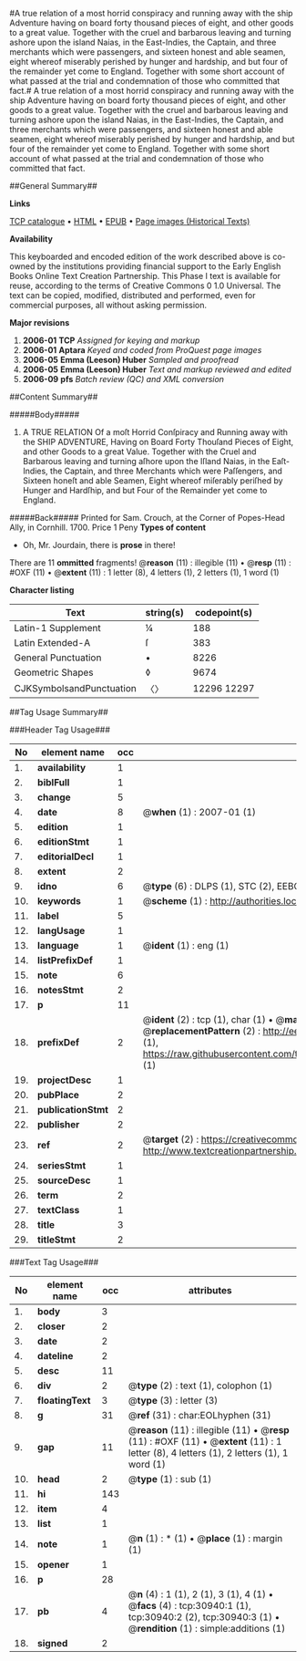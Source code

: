 #A true relation of a most horrid conspiracy and running away with the ship Adventure having on board forty thousand pieces of eight, and other goods to a great value. Together with the cruel and barbarous leaving and turning ashore upon the island Naias, in the East-Indies, the Captain, and three merchants which were passengers, and sixteen honest and able seamen, eight whereof miserably perished by hunger and hardship, and but four of the remainder yet come to England. Together with some short account of what passed at the trial and condemnation of those who committed that fact.#
A true relation of a most horrid conspiracy and running away with the ship Adventure having on board forty thousand pieces of eight, and other goods to a great value. Together with the cruel and barbarous leaving and turning ashore upon the island Naias, in the East-Indies, the Captain, and three merchants which were passengers, and sixteen honest and able seamen, eight whereof miserably perished by hunger and hardship, and but four of the remainder yet come to England. Together with some short account of what passed at the trial and condemnation of those who committed that fact.

##General Summary##

**Links**

[TCP catalogue](http://www.ota.ox.ac.uk/tcp/)  • 
[HTML](http://tei.it.ox.ac.uk/tcp/Texts-HTML/free/A63/A63652.html)  • 
[EPUB](http://tei.it.ox.ac.uk/tcp/Texts-EPUB/free/A63/A63652.epub) • 
[Page images (Historical Texts)](https://data.historicaltexts.jisc.ac.uk/view?pubId=eebo-99826537e&pageId=eebo-99826537e-30940-1)

**Availability**

This keyboarded and encoded edition of the
	       work described above is co-owned by the institutions
	       providing financial support to the Early English Books
	       Online Text Creation Partnership. This Phase I text is
	       available for reuse, according to the terms of Creative
	       Commons 0 1.0 Universal. The text can be copied,
	       modified, distributed and performed, even for
	       commercial purposes, all without asking permission.

**Major revisions**

1. __2006-01__ __TCP__ *Assigned for keying and markup*
1. __2006-01__ __Aptara__ *Keyed and coded from ProQuest page images*
1. __2006-05__ __Emma (Leeson) Huber__ *Sampled and proofread*
1. __2006-05__ __Emma (Leeson) Huber__ *Text and markup reviewed and edited*
1. __2006-09__ __pfs__ *Batch review (QC) and XML conversion*

##Content Summary##

#####Body#####

1. A TRUE
RELATION
Of a moſt Horrid Conſpiracy and Running
away with the SHIP
ADVENTURE,
Having on Board Forty Thouſand Pieces of Eight, and other Goods
to a great Value. Together with the Cruel and Barbarous leaving and turning aſhore upon the Iſland
Naias, in the Eaſt-Indies, the Captain, and three Merchants which were Paſſengers,
and Sixteen honeſt and able Seamen, Eight whereof miſerably periſhed by
Hunger and Hardſhip, and but Four of the Remainder yet come to England.

#####Back#####
Printed for Sam. Crouch, at the Corner of Popes-Head Ally, in Cornhill. 1700. Price 1 Peny
**Types of content**

  * Oh, Mr. Jourdain, there is **prose** in there!

There are 11 **ommitted** fragments! 
 @__reason__ (11) : illegible (11)  •  @__resp__ (11) : #OXF (11)  •  @__extent__ (11) : 1 letter (8), 4 letters (1), 2 letters (1), 1 word (1)

**Character listing**


|Text|string(s)|codepoint(s)|
|---|---|---|
|Latin-1 Supplement|¼|188|
|Latin Extended-A|ſ|383|
|General Punctuation|•|8226|
|Geometric Shapes|◊|9674|
|CJKSymbolsandPunctuation|〈〉|12296 12297|

##Tag Usage Summary##

###Header Tag Usage###

|No|element name|occ|attributes|
|---|---|---|---|
|1.|__availability__|1||
|2.|__biblFull__|1||
|3.|__change__|5||
|4.|__date__|8| @__when__ (1) : 2007-01 (1)|
|5.|__edition__|1||
|6.|__editionStmt__|1||
|7.|__editorialDecl__|1||
|8.|__extent__|2||
|9.|__idno__|6| @__type__ (6) : DLPS (1), STC (2), EEBO-CITATION (1), PROQUEST (1), VID (1)|
|10.|__keywords__|1| @__scheme__ (1) : http://authorities.loc.gov/ (1)|
|11.|__label__|5||
|12.|__langUsage__|1||
|13.|__language__|1| @__ident__ (1) : eng (1)|
|14.|__listPrefixDef__|1||
|15.|__note__|6||
|16.|__notesStmt__|2||
|17.|__p__|11||
|18.|__prefixDef__|2| @__ident__ (2) : tcp (1), char (1)  •  @__matchPattern__ (2) : ([0-9\-]+):([0-9IVX]+) (1), (.+) (1)  •  @__replacementPattern__ (2) : http://eebo.chadwyck.com/downloadtiff?vid=$1&page=$2 (1), https://raw.githubusercontent.com/textcreationpartnership/Texts/master/tcpchars.xml#$1 (1)|
|19.|__projectDesc__|1||
|20.|__pubPlace__|2||
|21.|__publicationStmt__|2||
|22.|__publisher__|2||
|23.|__ref__|2| @__target__ (2) : https://creativecommons.org/publicdomain/zero/1.0/ (1), http://www.textcreationpartnership.org/docs/. (1)|
|24.|__seriesStmt__|1||
|25.|__sourceDesc__|1||
|26.|__term__|2||
|27.|__textClass__|1||
|28.|__title__|3||
|29.|__titleStmt__|2||


###Text Tag Usage###

|No|element name|occ|attributes|
|---|---|---|---|
|1.|__body__|3||
|2.|__closer__|2||
|3.|__date__|2||
|4.|__dateline__|2||
|5.|__desc__|11||
|6.|__div__|2| @__type__ (2) : text (1), colophon (1)|
|7.|__floatingText__|3| @__type__ (3) : letter (3)|
|8.|__g__|31| @__ref__ (31) : char:EOLhyphen (31)|
|9.|__gap__|11| @__reason__ (11) : illegible (11)  •  @__resp__ (11) : #OXF (11)  •  @__extent__ (11) : 1 letter (8), 4 letters (1), 2 letters (1), 1 word (1)|
|10.|__head__|2| @__type__ (1) : sub (1)|
|11.|__hi__|143||
|12.|__item__|4||
|13.|__list__|1||
|14.|__note__|1| @__n__ (1) : * (1)  •  @__place__ (1) : margin (1)|
|15.|__opener__|1||
|16.|__p__|28||
|17.|__pb__|4| @__n__ (4) : 1 (1), 2 (1), 3 (1), 4 (1)  •  @__facs__ (4) : tcp:30940:1 (1), tcp:30940:2 (2), tcp:30940:3 (1)  •  @__rendition__ (1) : simple:additions (1)|
|18.|__signed__|2||
